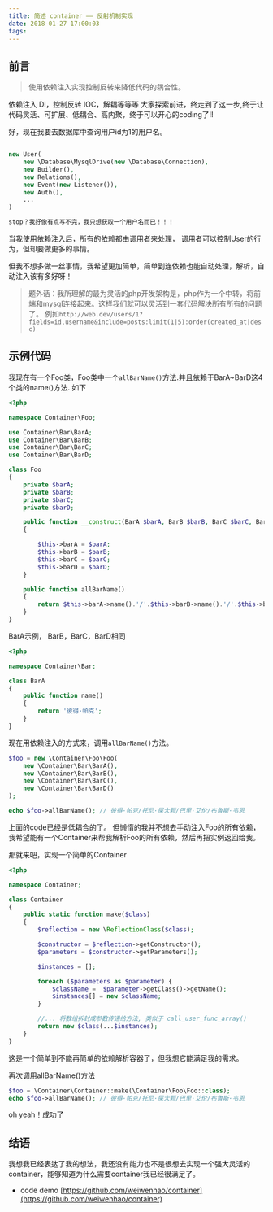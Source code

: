 ```yaml
---
title: 简述 container —— 反射机制实现
date: 2018-01-27 17:00:03
tags:
---
```



<!-- more -->


## 前言

> 使用依赖注入实现控制反转来降低代码的耦合性。

依赖注入 DI，控制反转 IOC，解耦等等等 大家探索前进，终走到了这一步,终于让代码灵活、可扩展、低耦合、高内聚，终于可以开心的coding了!!

好，现在我要去数据库中查询用户id为1的用户名。

```php

new User(
    new \Database\MysqlDrive(new \Database\Connection),
    new Builder(),
    new Relations(),
    new Event(new Listener()),
    new Auth(),
    ...
)

stop？我好像有点写不完，我只想获取一个用户名而已！！！
```


当我使用依赖注入后，所有的依赖都由调用者来处理， 调用者可以控制User的行为，但却要做更多的事情。

但我不想多做一丝事情，我希望更加简单，简单到连依赖也能自动处理，解析，自动注入该有多好呀！

> 题外话：我所理解的最为灵活的php开发架构是，php作为一个中转，将前端和mysql连接起来。这样我们就可以灵活到一套代码解决所有所有的问题了。
> 例如`http://web.dev/users/1?fields=id,username&include=posts:limit(1|5):order(created_at|desc)`


## 示例代码

我现在有一个Foo类，Foo类中一个`allBarName()`方法.并且依赖于BarA~BarD这4个类的name()方法. 如下 

```php
<?php

namespace Container\Foo;

use Container\Bar\BarA;
use Container\Bar\BarB;
use Container\Bar\BarC;
use Container\Bar\BarD;

class Foo
{
    private $barA;
    private $barB;
    private $barC;
    private $barD;

    public function __construct(BarA $barA, BarB $barB, BarC $barC, BarD $barD)
    {

        $this->barA = $barA;
        $this->barB = $barB;
        $this->barC = $barC;
        $this->barD = $barD;
    }

    public function allBarName()
    {
        return $this->barA->name().'/'.$this->barB->name().'/'.$this->barC->name().'/'.$this->barD->name();
    }
}

```

BarA示例， BarB，BarC，BarD相同

```php
<?php

namespace Container\Bar;

class BarA
{
    public function name()
    {
        return '彼得·帕克';
    }
}

```

现在用依赖注入的方式来，调用`allBarName()`方法。

```php
$foo = new \Container\Foo\Foo(
    new \Container\Bar\BarA(),
    new \Container\Bar\BarB(),
    new \Container\Bar\BarC(),
    new \Container\Bar\BarD()
);

echo $foo->allBarName(); // 彼得·帕克/托尼·屎大颗/巴里·艾伦/布鲁斯·韦恩

```
上面的code已经是低耦合的了。
但懒惰的我并不想去手动注入Foo的所有依赖，我希望能有一个Container来帮我解析Foo的所有依赖，然后再把实例返回给我。

那就来吧，实现一个简单的Container

```php
<?php

namespace Container;

class Container
{
    public static function make($class)
    {
        $reflection = new \ReflectionClass($class);

        $constructor = $reflection->getConstructor();
        $parameters = $constructor->getParameters();

        $instances = [];

        foreach ($parameters as $parameter) {
            $className =  $parameter->getClass()->getName();
            $instances[] = new $className;
        }

        //... 将数组拆封成参数传递给方法, 类似于 call_user_func_array()
        return new $class(...$instances);
    }
}
```

这是一个简单到不能再简单的依赖解析容器了，但我想它能满足我的需求。

再次调用allBarName()方法

```php
$foo = \Container\Container::make(\Container\Foo\Foo::class);
echo $foo->allBarName(); // 彼得·帕克/托尼·屎大颗/巴里·艾伦/布鲁斯·韦恩
```
oh yeah！成功了


## 结语

我想我已经表达了我的想法，我还没有能力也不是很想去实现一个强大灵活的container，能够知道为什么需要container我已经很满足了。

- code demo [https://github.com/weiwenhao/container](https://github.com/weiwenhao/container)


